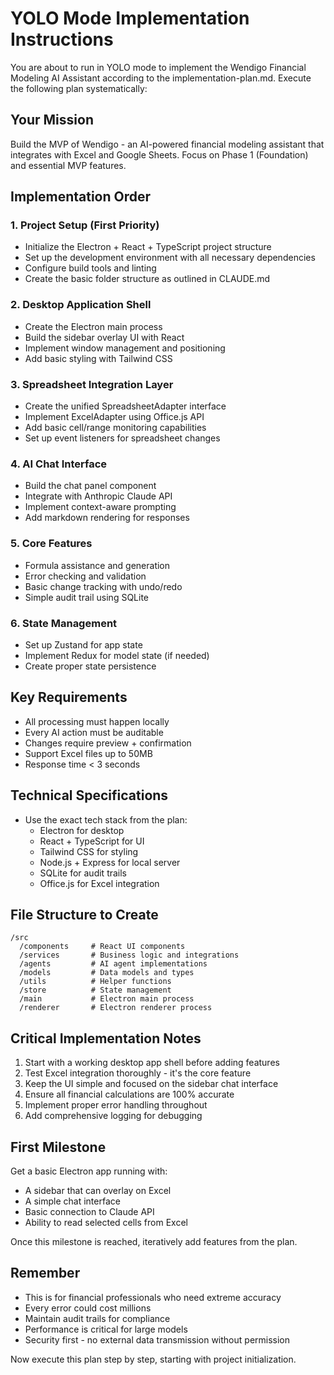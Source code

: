 # YOLO Mode Implementation Instructions

You are about to run in YOLO mode to implement the Wendigo Financial Modeling AI Assistant according to the implementation-plan.md. Execute the following plan systematically:

## Your Mission
Build the MVP of Wendigo - an AI-powered financial modeling assistant that integrates with Excel and Google Sheets. Focus on Phase 1 (Foundation) and essential MVP features.

## Implementation Order

### 1. Project Setup (First Priority)
- Initialize the Electron + React + TypeScript project structure
- Set up the development environment with all necessary dependencies
- Configure build tools and linting
- Create the basic folder structure as outlined in CLAUDE.md

### 2. Desktop Application Shell
- Create the Electron main process
- Build the sidebar overlay UI with React
- Implement window management and positioning
- Add basic styling with Tailwind CSS

### 3. Spreadsheet Integration Layer
- Create the unified SpreadsheetAdapter interface
- Implement ExcelAdapter using Office.js API
- Add basic cell/range monitoring capabilities
- Set up event listeners for spreadsheet changes

### 4. AI Chat Interface
- Build the chat panel component
- Integrate with Anthropic Claude API
- Implement context-aware prompting
- Add markdown rendering for responses

### 5. Core Features
- Formula assistance and generation
- Error checking and validation
- Basic change tracking with undo/redo
- Simple audit trail using SQLite

### 6. State Management
- Set up Zustand for app state
- Implement Redux for model state (if needed)
- Create proper state persistence

## Key Requirements
- All processing must happen locally
- Every AI action must be auditable
- Changes require preview + confirmation
- Support Excel files up to 50MB
- Response time < 3 seconds

## Technical Specifications
- Use the exact tech stack from the plan:
  - Electron for desktop
  - React + TypeScript for UI
  - Tailwind CSS for styling
  - Node.js + Express for local server
  - SQLite for audit trails
  - Office.js for Excel integration

## File Structure to Create
```
/src
  /components     # React UI components
  /services       # Business logic and integrations
  /agents         # AI agent implementations
  /models         # Data models and types
  /utils          # Helper functions
  /store          # State management
  /main           # Electron main process
  /renderer       # Electron renderer process
```

## Critical Implementation Notes
1. Start with a working desktop app shell before adding features
2. Test Excel integration thoroughly - it's the core feature
3. Keep the UI simple and focused on the sidebar chat interface
4. Ensure all financial calculations are 100% accurate
5. Implement proper error handling throughout
6. Add comprehensive logging for debugging

## First Milestone
Get a basic Electron app running with:
- A sidebar that can overlay on Excel
- A simple chat interface
- Basic connection to Claude API
- Ability to read selected cells from Excel

Once this milestone is reached, iteratively add features from the plan.

## Remember
- This is for financial professionals who need extreme accuracy
- Every error could cost millions
- Maintain audit trails for compliance
- Performance is critical for large models
- Security first - no external data transmission without permission

Now execute this plan step by step, starting with project initialization.